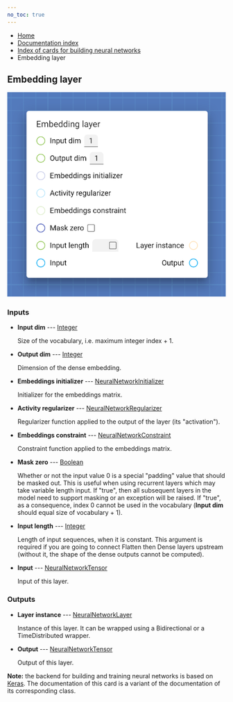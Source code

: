 ```yaml
---
no_toc: true
---
```


<ul class="breadcrumb">
    <li><a href="">Home</a></li>
    <li><a href="documentation">Documentation index</a></li>
    <li><a href="neural-network-cards/">Index of cards for building neural networks</a></li>
    <li>Embedding layer</li>
</ul>

## Embedding layer



!["Embedding layer" card](assets/img/neural-network-cards/layer_Embedding.png)


### Inputs


* **Input dim** --- [Integer](types/Integer)

  Size of the vocabulary, i.e. maximum integer index + 1.

* **Output dim** --- [Integer](types/Integer)

  Dimension of the dense embedding.

* **Embeddings initializer** --- [NeuralNetworkInitializer](types/NeuralNetworkInitializer)

  Initializer for the embeddings matrix.

* **Activity regularizer** --- [NeuralNetworkRegularizer](types/NeuralNetworkRegularizer)

  Regularizer function applied to the output of the layer (its "activation").

* **Embeddings constraint** --- [NeuralNetworkConstraint](types/NeuralNetworkConstraint)

  Constraint function applied to the embeddings matrix.

* **Mask zero** --- [Boolean](types/Boolean)

  Whether or not the input value 0 is a special "padding" value that should be masked out. This is useful when using recurrent layers which may take variable length input. If "true", then all subsequent layers in the model need to support masking or an exception will be raised. If "true", as a consequence, index 0 cannot be used in the vocabulary (**Input dim** should equal size of vocabulary + 1).

* **Input length** --- [Integer](types/Integer)

  Length of input sequences, when it is constant. This argument is required if you are going to connect Flatten then Dense layers upstream (without it, the shape of the dense outputs cannot be computed).

* **Input** --- [NeuralNetworkTensor](types/NeuralNetworkTensor)

  Input of this layer.





### Outputs


* **Layer instance** --- [NeuralNetworkLayer](types/NeuralNetworkLayer)

  Instance of this layer. It can be wrapped using a Bidirectional or a TimeDistributed wrapper.

* **Output** --- [NeuralNetworkTensor](types/NeuralNetworkTensor)

  Output of this layer.






**Note:** the backend for building and training neural networks is based on [Keras](https://keras.io/). The documentation of this card is a variant of the documentation of its corresponding class.